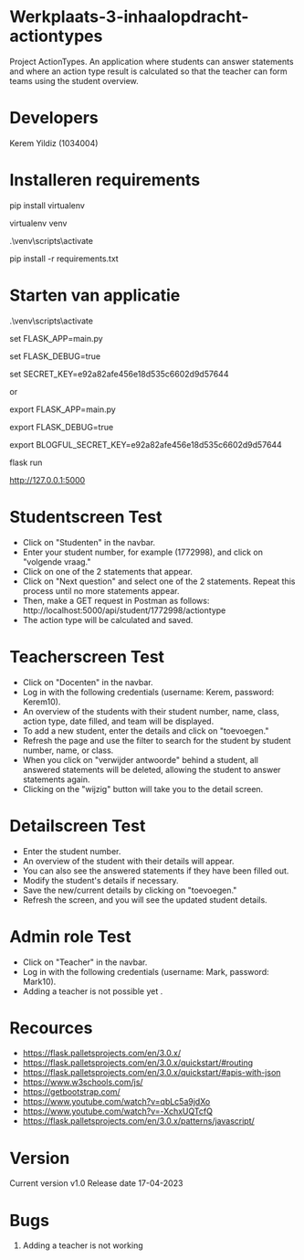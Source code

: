 # Werkplaats-3-inhaalopdracht-actiontypes

Project ActionTypes. An application where students can answer statements and where an action type result is calculated so that the teacher can form teams using the student overview.

# Developers

Kerem Yildiz (1034004)

# Installeren requirements

pip install virtualenv

virtualenv venv

.\venv\scripts\activate

pip install -r requirements.txt

# Starten van applicatie

.\venv\scripts\activate

set FLASK_APP=main.py

set FLASK_DEBUG=true

set SECRET_KEY=e92a82afe456e18d535c6602d9d57644

or

export FLASK_APP=main.py

export FLASK_DEBUG=true

export BLOGFUL_SECRET_KEY=e92a82afe456e18d535c6602d9d57644

flask run

http://127.0.0.1:5000

# Studentscreen Test

- Click on "Studenten" in the navbar.
- Enter your student number, for example (1772998), and click on "volgende vraag."
- Click on one of the 2 statements that appear.
- Click on "Next question" and select one of the 2 statements. Repeat this process until no more statements appear.
- Then, make a GET request in Postman as follows: http://localhost:5000/api/student/1772998/actiontype
- The action type will be calculated and saved.

# Teacherscreen Test

- Click on "Docenten" in the navbar.
- Log in with the following credentials (username: Kerem, password: Kerem10).
- An overview of the students with their student number, name, class, action type, date filled, and team will be displayed.
- To add a new student, enter the details and click on "toevoegen."
- Refresh the page and use the filter to search for the student by student number, name, or class.
- When you click on "verwijder antwoorde" behind a student, all answered statements will be deleted, allowing the student to answer statements again.
- Clicking on the "wijzig" button will take you to the detail screen.

# Detailscreen Test

- Enter the student number.
- An overview of the student with their details will appear.
- You can also see the answered statements if they have been filled out.
- Modify the student's details if necessary.
- Save the new/current details by clicking on "toevoegen."
- Refresh the screen, and you will see the updated student details.

# Admin role Test

- Click on "Teacher" in the navbar.
- Log in with the following credentials (username: Mark, password: Mark10).
- Adding a teacher is not possible yet .

# Recources

- https://flask.palletsprojects.com/en/3.0.x/
- https://flask.palletsprojects.com/en/3.0.x/quickstart/#routing
- https://flask.palletsprojects.com/en/3.0.x/quickstart/#apis-with-json
- https://www.w3schools.com/js/
- https://getbootstrap.com/
- https://www.youtube.com/watch?v=qbLc5a9jdXo
- https://www.youtube.com/watch?v=-XchxUQTcfQ
- https://flask.palletsprojects.com/en/3.0.x/patterns/javascript/

# Version

Current version v1.0 Release date 17-04-2023

# Bugs

1.  Adding a teacher is not working
